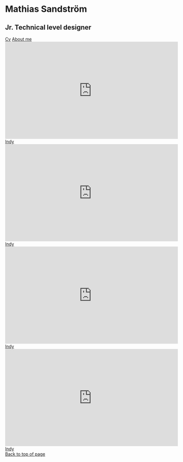 <!DOCTYPE html>
<html>
<head>

<title>Portfolio - Mathias Sandstroem</title>
</head>
<body>

<h1>Mathias Sandström</h1>
<h2>Jr. Technical level designer</h2>
<a href="https://www.canva.com/design/DAFqrJ_pXwU/ynpEQCp2Y_JUYN26SK7icA/view?utm_content=DAFqrJ_pXwU&utm_campaign=designshare&utm_medium=link&utm_source=editor" target="_Cv">Cv</a>
<a href="HemsidaIndy.html" target="_blank" >About me</a>
<br>
<iframe width="560" height="315" src="https://www.youtube.com/embed/0e17p2IVDUU?si=aTwd0tsnF3KH8F67" title="YouTube video player" frameborder="0" allow="accelerometer; autoplay; clipboard-write; encrypted-media; gyroscope; picture-in-picture; web-share" referrerpolicy="strict-origin-when-cross-origin" allowfullscreen></iframe>
<a href="HemsidaIndy.html" target="_blank" >Indy</a>
<iframe width="560" height="315" src="https://www.youtube.com/embed/toGXyzRT_-I?si=NrB4kjAwzFaQ1boC" title="YouTube video player" frameborder="0" allow="accelerometer; autoplay; clipboard-write; encrypted-media; gyroscope; picture-in-picture; web-share" referrerpolicy="strict-origin-when-cross-origin" allowfullscreen></iframe>
<a href="HemsidaIndy.html" target="_blank" >Indy</a>
<iframe width="560" height="315" src="https://www.youtube.com/embed/ICPk1oE9ois?si=c89w4StAE6PzHdyn" title="YouTube video player" frameborder="0" allow="accelerometer; autoplay; clipboard-write; encrypted-media; gyroscope; picture-in-picture; web-share" referrerpolicy="strict-origin-when-cross-origin" allowfullscreen></iframe>
<a href="HemsidaIndy.html" target="_blank" >Indy</a>
<iframe width="560" height="315" src="https://www.youtube.com/embed/Ifr9tc-BMok?si=mTHSw2MVjjk9IPeH" title="YouTube video player" frameborder="0" allow="accelerometer; autoplay; clipboard-write; encrypted-media; gyroscope; picture-in-picture; web-share" referrerpolicy="strict-origin-when-cross-origin" allowfullscreen></iframe>
<a href="HemsidaIndy.html" target="_blank" >Indy</a>
<br>
<a href="#top">Back to top of page</a>

</body>
</html>
